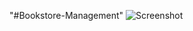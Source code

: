 "#Bookstore-Management" 
![Screenshot ](https://github.com/SaqeebPatel/Bookstore-Management/assets/132561344/9625b2bd-dc79-4890-a8d8-81dfc0a5e824)

